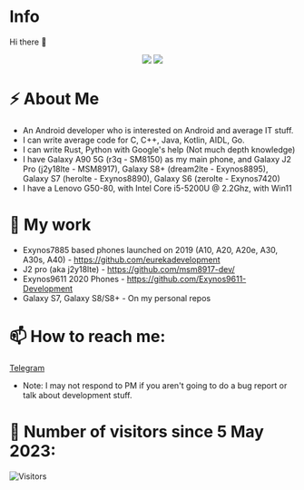 # Info
 Hi there 👋
<p align="center">
 <img src="https://raw.githubusercontent.com/roynatech2544/readme-generator/master/generated/languages.svg"/>
 <img src="https://raw.githubusercontent.com/roynatech2544/readme-generator/master/generated/overview.svg"/>
</p>

# ⚡ About Me
- An Android developer who is interested on Android and average IT stuff.
- I can write average code for C, C++, Java, Kotlin, AIDL, Go.
- I can write Rust, Python with Google's help (Not much depth knowledge)
- I have Galaxy A90 5G (r3q - SM8150) as my main phone, and Galaxy J2 Pro (j2y18lte - MSM8917), Galaxy S8+ (dream2lte - Exynos8895), Galaxy S7 (herolte - Exynos8890), Galaxy S6 (zerolte - Exynos7420)
- I have a Lenovo G50-80, with Intel Core i5-5200U @ 2.2Ghz, with Win11

# 🔭 My work
- Exynos7885 based phones launched on 2019 (A10, A20, A20e, A30, A30s, A40) - https://github.com/eurekadevelopment
- J2 pro (aka j2y18lte) - https://github.com/msm8917-dev/
- Exynos9611 2020 Phones - https://github.com/Exynos9611-Development
- Galaxy S7, Galaxy S8/S8+ - On my personal repos
 
# 📫 How to reach me:
[Telegram](https://t.me/roynatech)
- Note: I may not respond to PM if you aren't going to do a bug report or talk about development stuff.

# 🤔 Number of visitors since 5 May 2023:
![Visitors](https://komarev.com/ghpvc/?username=roynatech2544)
